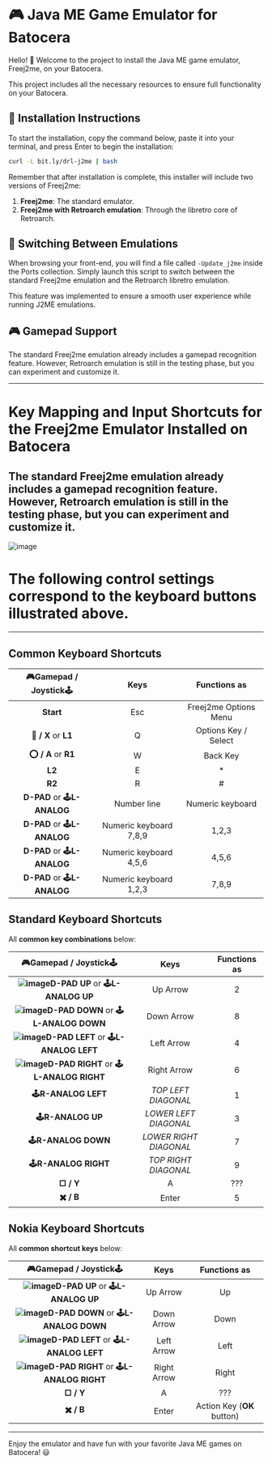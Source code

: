 # 🎮 Java ME Game Emulator for Batocera

Hello! 👋
Welcome to the project to install the Java ME game emulator, Freej2me, on your Batocera.

This project includes all the necessary resources to ensure full functionality on your Batocera.

## 🚀 Installation Instructions

To start the installation, copy the command below, paste it into your terminal, and press Enter to begin the installation:

```sh
curl -L bit.ly/drl-j2me | bash
```

Remember that after installation is complete, this installer will include two versions of Freej2me:
1. **Freej2me**: The standard emulator.
2. **Freej2me with Retroarch emulation**: Through the libretro core of Retroarch.

## 🔄 Switching Between Emulations

When browsing your front-end, you will find a file called `-Update_j2me` inside the Ports collection. Simply launch this script to switch between the standard Freej2me emulation and the Retroarch libretro emulation.

This feature was implemented to ensure a smooth user experience while running J2ME emulations.

## 🎮 Gamepad Support

The standard Freej2me emulation already includes a gamepad recognition feature. However, Retroarch emulation is still in the testing phase, but you can experiment and customize it.

---
# Key Mapping and Input Shortcuts for the Freej2me Emulator Installed on Batocera

## The standard Freej2me emulation already includes a gamepad recognition feature. However, Retroarch emulation is still in the testing phase, but you can experiment and customize it.

![image](https://github.com/DRLEdition19/J2me-Batocera/blob/main/Freej2me/extra/joytick.jpg?raw=true)

# The following control settings correspond to the keyboard buttons illustrated above.
---
## Common Keyboard Shortcuts

|**🎮Gamepad / Joystick🕹️**|    **Keys**     | **Functions as** |
| :--------------: | :------------: | :--------------: |
| **Start**        |      Esc       | Freej2me Options Menu |
| **🔺 / X** or **L1**  |       Q        |   Options Key / Select    |
| **⭕ / A** or **R1**  |       W        |     Back Key     |
| **L2**           |       E        |        *         |
| **R2**           |       R        |        #         |
| **D-PAD** or **🕹L-ANALOG**      |   Number line   |  Numeric keyboard  |
| **D-PAD** or **🕹L-ANALOG**      | Numeric keyboard 7,8,9 |      1,2,3       |
| **D-PAD** or **🕹L-ANALOG**      | Numeric keyboard 4,5,6 |      4,5,6       |
| **D-PAD** or **🕹L-ANALOG**      | Numeric keyboard 1,2,3 |      7,8,9       |

## Standard Keyboard Shortcuts

All **common key combinations** below:

|**🎮Gamepad / Joystick🕹️**|    **Keys**     | **Functions as** |
| :--------------: | :---------: | :--------------: |
| **![image](https://github.com/DRLEdition19/J2me-Batocera/blob/main/Freej2me/extra/Acima.png?raw=true)D-PAD UP** or **🕹L-ANALOG UP**       |  Up Arrow      | 2 |
| **![image](https://github.com/DRLEdition19/J2me-Batocera/blob/main/Freej2me/extra/Abaixo.png?raw=true)D-PAD DOWN** or **🕹L-ANALOG DOWN**   |  Down Arrow     | 8 |
| **![image](https://github.com/DRLEdition19/J2me-Batocera/blob/main/Freej2me/extra/Esquerda.png?raw=true)D-PAD LEFT** or **🕹L-ANALOG LEFT**   |  Left Arrow  | 4 |
| **![image](https://github.com/DRLEdition19/J2me-Batocera/blob/main/Freej2me/extra/Direita.png?raw=true)D-PAD RIGHT** or **🕹L-ANALOG RIGHT** |  Right Arrow   | 6 |
| **🕹R-ANALOG LEFT**    | *TOP LEFT DIAGONAL* | 1 |
| **🕹R-ANALOG UP**      | *LOWER LEFT DIAGONAL* | 3 |
| **🕹R-ANALOG DOWN**    | *LOWER RIGHT DIAGONAL* | 7 |
| **🕹R-ANALOG RIGHT**   | *TOP RIGHT DIAGONAL* | 9 |
| **□ / Y**             |       A         | ??? |
| **✖️ / B**             |       Enter         | 5 |

## Nokia Keyboard Shortcuts

All **common shortcut keys** below:

|**🎮Gamepad / Joystick🕹️**|    **Keys**     | **Functions as** |
| :--------------: | :------------: | :--------------------: |
| **![image](https://github.com/DRLEdition19/J2me-Batocera/blob/main/Freej2me/extra/Acima.png?raw=true)D-PAD UP** or **🕹L-ANALOG UP**       | Up Arrow     |            Up            |
| **![image](https://github.com/DRLEdition19/J2me-Batocera/blob/main/Freej2me/extra/Abaixo.png?raw=true)D-PAD DOWN** or **🕹L-ANALOG DOWN**   | Down Arrow    |           Down            |
| **![image](https://github.com/DRLEdition19/J2me-Batocera/blob/main/Freej2me/extra/Esquerda.png?raw=true)D-PAD LEFT** or **🕹L-ANALOG LEFT**   | Left Arrow |          Left          |
| **![image](https://github.com/DRLEdition19/J2me-Batocera/blob/main/Freej2me/extra/Direita.png?raw=true)D-PAD RIGHT** or **🕹L-ANALOG RIGHT** | Right Arrow  |          Right           |
| **□ / Y**             |       A         | ??? |
| **✖️ / B**                                 |      Enter         | Action Key (**OK** button) |

---

Enjoy the emulator and have fun with your favorite Java ME games on Batocera! 😃

